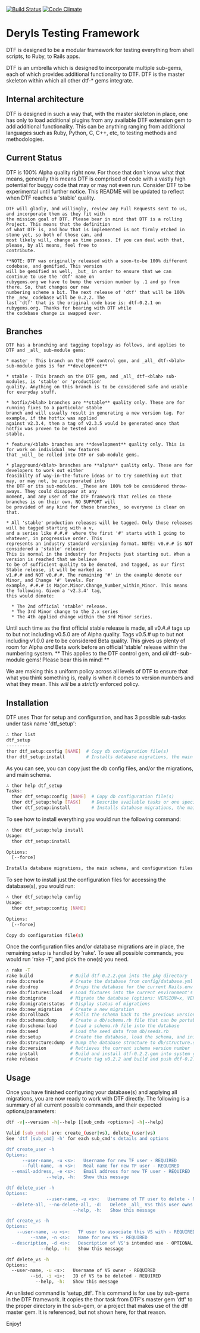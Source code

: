 [![Build Status](https://travis-ci.org/dtf-gems/dtf.png)](https://travis-ci.org/dtf-gems/dtf)
[![Code Climate](https://codeclimate.com/badge.png)](https://codeclimate.com/github/dtf-gems/dtf)

# Deryls Testing Framework

DTF is designed to be a modular framework for testing everything from shell scripts, to Ruby, to Rails apps.

DTF is an umbrella which is designed to incorporate multiple sub-gems, each of which provides additional
functionality to DTF. DTF is the master skeleton within which all other dtf-* gems integrate.

## Internal architecture

DTF is designed in such a way that, with the master skeleton in place, one has only to load additional plugins
from any available DTF extension gem to add additional functionality. This can be anything ranging from
additional languages such as Ruby, Python, C, C++, etc, to testing methods and methodologies.

## Current Status

DTF is 100% Alpha quality right now. For those that don't know what that means, generally this means DTF is
    comprised of code with a vastly high potential for buggy code that may or may not even run. Consider DTF
    to be experimental until further notice. This README will be updated to reflect when DTF reaches a
    'stable' quality.

    DTF will gladly, and willingly, review any Pull Requests sent to us, and incorporate them as they fit with
    the mission goal of DTF. Please bear in mind that DTF is a rolling Project. This means that the definition
    of what DTF is, and how that is implemented is not firmly etched in stone yet, so both of those can, and
    most likely will, change as time passes. If you can deal with that, please, by all means, feel free to
    contribute.

    **NOTE: DTF was originally released with a soon-to-be 100% different codebase, and gemified. This version
    will be gemified as well, _but_ in order to ensure that we can continue to use the 'dtf' name on
    rubygems.org we have to bump the version number by .1 and go from there. So, that changes our new
    numbering scheme a bit. The next release of 'dtf' that will be 100% the _new_ codebase will be 0.2.2. The
    last 'dtf' that is the original code base is: dtf-0.2.1 on rubygems.org. Thanks for bearing with DTF while
    the codebase change is swapped over.

## Branches

    DTF has a branching and tagging topology as follows, and applies to DTF and _all_ sub-module gems:

    * master - This branch on the DTF control gem, and _all_ dtf-<blah> sub-module gems is for **development**
    
    * stable - This branch on the DTF gem, and _all_ dtf-<blah> sub-modules, is 'stable' or 'production'
    quality. Anything on this branch is to be considered safe and usable for everyday stuff.

    * hotfix/>blah> branches are **stable** quality only. These are for running fixes to a particular stable
    branch and will usually result in generating a new version tag. For example, if the hotfix was applied
    against v2.3.4, then a tag of v2.3.5 would be generated once that hotfix was proven to be tested and
    stable.

    * feature/<blah> branches are **development** quality only. This is for work on individual new features
    that _will_ be rolled into DTF or sub-module gems.

    * playground/<blah> branches are **alpha** quality only. These are for developers to work out either
    feasibilty of way-in-the-future ideas or to try something out that may, or may not, be incorporated into
    the DTF or its sub-modules. _These are 100% to9 be considered throw-aways. They could disappear at any
    moment, and any user of the DTF framework that relies on these branches is on their own. NO SUPPORT will
    be provided of any kind for these branches_ so everyone is clear on that.

    * All 'stable' production releases will be tagged. Only those releases will be tagged starting with a v,
    and a series like #.#.#  where the first '#' starts with 1 going to whatever, in progressive order. This
    represents an industry standard versioning format. NOTE: v0.#.# is NOT considered a 'stable' release!
    This is normal in the industry for Projects just starting out. When a version is reached that we believe
    to be of sufficient quality to be denoted, and tagged, as our first Stable release, it will be marked as
    v1.#.# and NOT v0.#.#. The remaining '#' in the example denote our Minor, and Change '#' levels. For
    example, #.#.# is Major.Minor.Change_Number_within_Minor. This means the following. Given a 'v2.3.4' tag,
    this would denote:
    
      * The 2nd official 'stable' release.
      * The 3rd Minor change to the 2.x series
      * The 4th applied change within the 3rd Minor series.

Until such time as the first official stable release is made, all v0.#.# tags up to but not including v0.5.0
are of Alpha quality. Tags v0.5.# up to but not including v1.0.0 are to be considered Beta quality. This gives
us plenty of room for Alpha _and_ Beta work before an official 'stable' release within the numbering system.
** This applies to the DTF control gem, and _all_ dtf-<blah> sub-module gems! Please bear this in mind! **

We are making this a uniform policy across all levels of DTF to ensure that what you think something is,
really is when it comes to version numbers and what they mean. This _will_ be a _strictly_ enforced policy.


## Installation
DTF uses Thor for setup and configuration, and has 3 possible sub-tasks under task name 'dtf_setup':

```sh
∴ thor list
dtf_setup
---------
thor dtf_setup:config [NAME]  # Copy db configuration file(s)
thor dtf_setup:install        # Installs database migrations, the main schema, and configuration files
```

As you can see, you can copy just the db config files, and/or the migrations, and main schema.

```sh
∴ thor help dtf_setup
Tasks:
  thor dtf_setup:config [NAME]  # Copy db configuration file(s)
  thor dtf_setup:help [TASK]    # Describe available tasks or one specific task
  thor dtf_setup:install        # Installs database migrations, the main schema, and configuration files
```

To see how to install everything you would run the following command:

```sh
∴ thor dtf_setup:help install
Usage:
  thor dtf_setup:install

Options:
  [--force]  

Installs database migrations, the main schema, and configuration files
```

To see how to install just the configuration files for accessing the database(s), you would run:

```sh
∴ thor dtf_setup:help config
Usage:
  thor dtf_setup:config [NAME]

Options:
  [--force]  

Copy db configuration file(s)
```

Once the configuration files and/or database migrations are in place, the remaining setup is handled by 'rake'.
To see all possible commands, you would run 'rake -T', and pick the one(s) you need.

```sh
∴ rake -T
rake build              # Build dtf-0.2.2.gem into the pkg directory
rake db:create          # Create the database from config/database.yml for the current Rails.env (use db:create:all to create all dbs i...
rake db:drop            # Drops the database for the current Rails.env (use db:drop:all to drop all databases)
rake db:fixtures:load   # Load fixtures into the current environment's database.
rake db:migrate         # Migrate the database (options: VERSION=x, VERBOSE=false).
rake db:migrate:status  # Display status of migrations
rake db:new_migration   # Create a new migration
rake db:rollback        # Rolls the schema back to the previous version (specify steps w/ STEP=n).
rake db:schema:dump     # Create a db/schema.rb file that can be portably used against any DB supported by AR
rake db:schema:load     # Load a schema.rb file into the database
rake db:seed            # Load the seed data from db/seeds.rb
rake db:setup           # Create the database, load the schema, and initialize with the seed data (use db:reset to also drop the db first)
rake db:structure:dump  # Dump the database structure to db/structure.sql. Specify another file with DB_STRUCTURE=db/my_structure.sql
rake db:version         # Retrieves the current schema version number
rake install            # Build and install dtf-0.2.2.gem into system gems
rake release            # Create tag v0.2.2 and build and push dtf-0.2.2.gem to Rubygems
```


## Usage
Once you have finished configuring your database(s) and applying all migrations, you are now ready to work with
DTF directly. The following is a summary of all current possible commands, and their expected options/parameters:

```sh
dtf -v|--version -h|--help [[sub_cmds <options>] -h|--help]

Valid [sub_cmds] are: create_(user|vs), delete_(user|vs)
See 'dtf [sub_cmd] -h' for each sub_cmd's details and options

dtf create_user -h
Options:
      --user-name, -u <s>:   Username for new TF user - REQUIRED
      --full-name, -n <s>:   Real name for new TF user - REQUIRED
  --email-address, -e <s>:   Email address for new TF user - REQUIRED
               --help, -h:   Show this message

dtf delete_user -h
Options:
               --user-name, -u <s>:   Username of TF user to delete - REQUIRED
  --delete-all, --no-delete-all, -d:   Delete _all_ VSs this user owns (default: true)
                         --help, -h:   Show this message

dtf create_vs -h
Options:
    --user-name, -u <s>:   TF user to associate this VS with - REQUIRED
         --name, -n <s>:   Name for new VS - REQUIRED
  --description, -d <s>:   Description of VS's intended use - OPTIONAL (default: )
             --help, -h:   Show this message

dtf delete_vs -h
Options:
  --user-name, -u <s>:   Username of VS owner - REQUIRED
         --id, -i <i>:   ID of VS to be deleted - REQUIRED
           --help, -h:   Show this message
```

An unlisted command is 'setup_dtf'. This command is for use by sub-gems in the DTF framework.
It copies the thor task from DTF's master gem 'dtf' to the proper directory in the sub-gem, or
a project that makes use of the dtf master gem. It is referenced, but not shown here, for that reason.

Enjoy!
